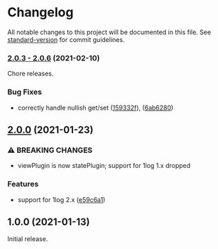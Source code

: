 # Changelog

All notable changes to this project will be documented in this file. See [standard-version](https://github.com/conventional-changelog/standard-version) for commit guidelines.

### [2.0.3 - 2.0.6](https://github.com/ivan7237d/1log-antiutils/compare/v2.0.2...v2.0.6) (2021-02-10)

Chore releases.

### Bug Fixes

- correctly handle nullish get/set ([159332f](https://github.com/ivan7237d/1log-antiutils/commit/159332fafcddfd635a11695860854898b89d4d9c)), ([6ab6280](https://github.com/ivan7237d/1log-antiutils/commit/6ab62809c165354c72f96a9b61992dae0ac5fd44))

## [2.0.0](https://github.com/ivan7237d/1log-antiutils/compare/v1.0.0...v2.0.0) (2021-01-23)

### ⚠ BREAKING CHANGES

- viewPlugin is now statePlugin; support for 1log 1.x dropped

### Features

- support for 1log 2.x ([e59c6a1](https://github.com/ivan7237d/1log-antiutils/commit/e59c6a11d813f771081f5b6b2ac9b48970ce7422))

## 1.0.0 (2021-01-13)

Initial release.
